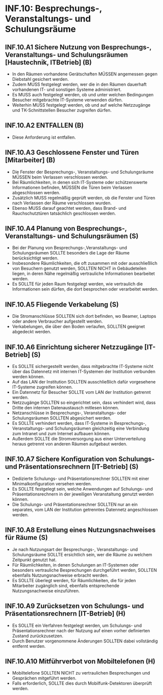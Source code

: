# INF.10: Besprechungs-, Veranstaltungs- und Schulungsräume

## INF.10.A1 Sichere Nutzung von Besprechungs-, Veranstaltungs- und Schulungsräumen [Haustechnik, ITBetrieb] (B)

- In den Räumen vorhandene Gerätschaften MÜSSEN angemessen gegen Diebstahl gesichert werden.
- Zudem MUSS festgelegt werden, wer die in den Räumen dauerhaft vorhandenen IT- und sonstigen Systeme administriert.
- Es MUSS auch festgelegt werden, ob und unter welchen Bedingungen Besucher mitgebrachte IT-Systeme verwenden dürfen.
- Weiterhin MUSS festgelegt werden, ob und auf welche Netzzugänge und TK-Schnittstellen Besucher zugreifen dürfen.

## INF.10.A2 ENTFALLEN (B)

- Diese Anforderung ist entfallen.

## INF.10.A3 Geschlossene Fenster und Türen [Mitarbeiter] (B)

- Die Fenster der Besprechungs-, Veranstaltungs- und Schulungsräume MÜSSEN beim Verlassen verschlossen werden.
- Bei Räumlichkeiten, in denen sich IT-Systeme oder schützenswerte Informationen befinden, MÜSSEN die Türen beim Verlassen abgeschlossen werden.
- Zusätzlich MUSS regelmäßig geprüft werden, ob die Fenster und Türen nach Verlassen der Räume verschlossen wurden.
- Ebenso MUSS darauf geachtet werden, dass Brand- und Rauchschutztüren tatsächlich geschlossen werden.

## INF.10.A4 Planung von Besprechungs-, Veranstaltungs- und Schulungsräumen (S)

- Bei der Planung von Besprechungs-,Veranstaltungs- und Schulungsräumen SOLLTE besonders die Lage der Räume berücksichtigt werden.
- Insbesondere Räumlichkeiten, die oft zusammen mit oder ausschließlich von Besuchern genutzt werden, SOLLTEN NICHT in Gebäudeteilen liegen, in deren Nähe regelmäßig vertrauliche Informationen bearbeitet werden.
- Es SOLLTE für jeden Raum festgelegt werden, wie vertraulich die Informationen sein dürfen, die dort besprochen oder verarbeitet werden.

## INF.10.A5 Fliegende Verkabelung (S)

- Die Stromanschlüsse SOLLTEN sich dort befinden, wo Beamer, Laptops oder andere Verbraucher aufgestellt werden.
- Verkabelungen, die über den Boden verlaufen, SOLLTEN geeignet abgedeckt werden.

## INF.10.A6 Einrichtung sicherer Netzzugänge [IT-Betrieb] (S)

- Es SOLLTE sichergestellt werden, dass mitgebrachte IT-Systeme nicht über das Datennetz mit internen IT-Systemen der Institution verbunden werden können.
- Auf das LAN der Institution SOLLTEN ausschließlich dafür vorgesehene IT-Systeme zugreifen können.
- Ein Datennetz für Besucher SOLLTE vom LAN der Institution getrennt werden.
- Netzzugänge SOLLTEN so eingerichtet sein, dass verhindert wird, dass Dritte den internen Datenaustausch mitlesen können.
- Netzanschlüsse in Besprechungs-, Veranstaltungs- oder Schulungsräumen SOLLTEN abgesichert werden.
- Es SOLLTE verhindert werden, dass IT-Systeme in Besprechungs-, Veranstaltungs- und Schulungsräumen gleichzeitig eine Verbindung zum Intranet und zum Internet aufbauen können.
- Außerdem SOLLTE die Stromversorgung aus einer Unterverteilung heraus getrennt von anderen Räumen aufgebaut werden.

## INF.10.A7 Sichere Konfiguration von Schulungs- und Präsentationsrechnern [IT-Betrieb] (S)

- Dedizierte Schulungs- und Präsentationsrechner SOLLTEN mit einer Minimalkonfiguration versehen werden.
- Es SOLLTE festgelegt sein, welche Anwendungen auf Schulungs- und Präsentationsrechnern in der jeweiligen Veranstaltung genutzt werden können.
- Die Schulungs- und Präsentationsrechner SOLLTEN nur an ein separates, vom LAN der Institution getrenntes Datennetz angeschlossen werden.

## INF.10.A8 Erstellung eines Nutzungsnachweises für Räume (S)

- Je nach Nutzungsart der Besprechungs-, Veranstaltungs- und Schulungsräume SOLLTE ersichtlich sein, wer die Räume zu welchem Zeitpunkt genutzt hat.
- Für Räumlichkeiten, in denen Schulungen an IT-Systemen oder besonders vertrauliche Besprechungen durchgeführt werden, SOLLTEN ebenfalls Nutzungsnachweise erbracht werden.
- Es SOLLTE überlegt werden, für Räumlichkeiten, die für jeden Mitarbeiter zugänglich sind, ebenfalls entsprechende Nutzungsnachweise einzuführen.

## INF.10.A9 Zurücksetzen von Schulungs- und Präsentationsrechnern [IT-Betrieb] (H)

- Es SOLLTE ein Verfahren festgelegt werden, um Schulungs- und Präsentationsrechner nach der Nutzung auf einen vorher definierten Zustand zurückzusetzen.
- Durch Benutzer vorgenommene Änderungen SOLLTEN dabei vollständig entfernt werden.

## INF.10.A10 Mitführverbot von Mobiltelefonen (H)

- Mobiltelefone SOLLTEN NICHT zu vertraulichen Besprechungen und Gesprächen mitgeführt werden.
- Falls erforderlich, SOLLTE dies durch Mobilfunk-Detektoren überprüft werden.


